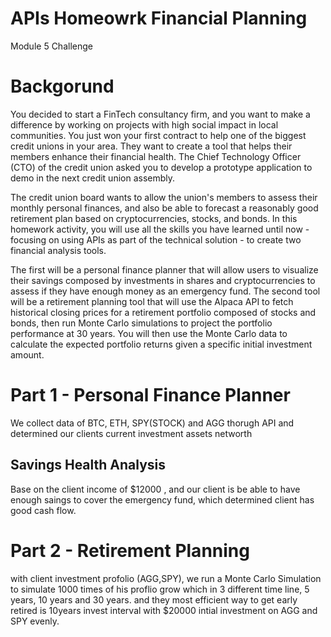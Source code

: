 # APIs Homeowrk Financial Planning
Module 5 Challenge

# Backgorund 
You decided to start a FinTech consultancy firm, and you want to make a difference by working on projects with high social impact in local communities. You just won your first contract to help one of the biggest credit unions in your area. They want to create a tool that helps their members enhance their financial health. The Chief Technology Officer (CTO) of the credit union asked you to develop a prototype application to demo in the next credit union assembly.

The credit union board wants to allow the union's members to assess their monthly personal finances, and also be able to forecast a reasonably good retirement plan based on cryptocurrencies, stocks, and bonds.
In this homework activity, you will use all the skills you have learned until now - focusing on using APIs as part of the technical solution - to create two financial analysis tools.

The first will be a personal finance planner that will allow users to visualize their savings composed by investments in shares and cryptocurrencies to assess if they have enough money as an emergency fund.
The second tool will be a retirement planning tool that will use the Alpaca API to fetch historical closing prices for a retirement portfolio composed of stocks and bonds, then run Monte Carlo simulations to project the portfolio performance at 30 years. You will then use the Monte Carlo data to calculate the expected portfolio returns given a specific initial investment amount.

# Part 1 - Personal Finance Planner
We collect data of BTC, ETH, SPY(STOCK) and AGG thorugh API and determined our clients current investment assets networth
## Savings Health Analysis
Base on the client income of $12000 , and our client is be able to have enough saings to cover the emergency fund, which determined client has good cash flow.

# Part 2 - Retirement Planning
with client investment profolio (AGG,SPY), we run a Monte Carlo Simulation to simulate 1000 times of his proflio grow which in 3 different time line, 5 years, 10 years and 30 years. and they most efficient way to get early retired is 10years invest interval with $20000 intial investment on AGG and SPY evenly.